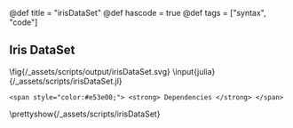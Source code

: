 @def title = "irisDataSet"
@def hascode = true
@def tags = ["syntax", "code"]
## Iris DataSet
\fig{/_assets/scripts/output/irisDataSet.svg}
\input{julia}{/_assets/scripts/irisDataSet.jl}

~~~
<span style="color:#e53e00;"> <strong> Dependencies </strong> </span>
~~~
\prettyshow{/_assets/scripts/irisDataSet}
